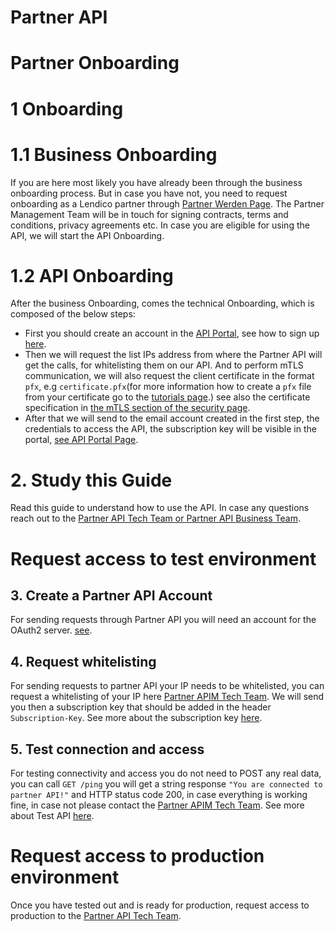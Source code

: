 # Partner API
# Partner Onboarding

# 1 Onboarding
# 1.1 Business Onboarding
If you are here most likely you have already been through the business onboarding process.
But in case you have not, you need to request onboarding as a Lendico partner through [Partner Werden Page](https://www.lendico.de/partner-werden).
The Partner Management Team will be in touch for signing contracts, terms and conditions, privacy agreements etc.
In case you are eligible for using the API, we will start the API Onboarding.

# 1.2 API Onboarding

After the business Onboarding, comes the technical Onboarding, which is composed of the below steps:
* First you should create an account in the [API Portal](https://api-portal.sandbox.lendico.de), see how to sign up [here](ApiPortal.md).
* Then we will request the list IPs address from where the Partner API will get the calls, 
for whitelisting them on our API.
And to perform mTLS communication, we will also request the client certificate in the format `pfx`, e.g `certificate.pfx`(for more information how to create a `pfx` file from your certificate go to the [tutorials page](Tutorials.md).)
  see also the certificate specification in [the mTLS section of the security page](Security.md).
* After that we will send to the email account created in the first step, the credentials to access the API, the subscription key will be visible in the portal, [see API Portal Page](ApiPortal.md). 


# 2. Study this Guide
Read this guide to understand how to use the API.
In case any questions reach out to the [Partner API Tech Team or Partner API Business Team](Contacts.md).
# Request access to test environment
## 3. Create a Partner API Account
For sending requests through Partner API you will need an account for the OAuth2 server.
[see](Security.md).

## 4. Request whitelisting
For sending requests to partner API your IP needs to be whitelisted, you can request a whitelisting of your IP here [Partner APIM Tech Team](Contacts.md).
We will send you then a subscription key that should be added in the header
`Subscription-Key`. See more about the subscription key [here](Security.md).

## 5. Test connection and access
For testing connectivity and access you do not need to POST any real data, you can call `GET /ping` you will get a string response `"You are connected to partner API!"` and HTTP status code 200, in case everything is working fine, in case not please contact the [Partner APIM Tech Team](Contacts.md).
See more about Test API [here](TestApi.md).

# Request access to production environment
Once you have tested out and is ready for production, request access to production to the [Partner API Tech Team](Contacts.md). 